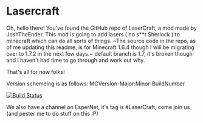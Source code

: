 Lasercraft
==========

Oh, hello there! You've found the GitHub repo of LaserCraft, a mod made by JoshTheEnder.
This mod is going to add lasers ( no s**t Sherlock ) to minecraft which can do all sorts of things.
~The source code in the repo, as of me updating this readme, is for Minecraft 1.6.4 though I will be migrating over to 1.7.2 in the next few days.~ default branch is 1.7, it's broken though and I haven't had time to go through and work out why.

That's all for now folks!

Version schemeing is as follows: MCVersion-Major:Minor-BuildNumber

[![Build Status](http://www.theender.net:8080/buildStatus/icon?job=LaserCraft)](http://www.theender.net:8080/job/LaserCraft/)

We also have a channel on EsperNet, it's tag is #LaserCraft, come join us (and pester me to do stuff on this :P)
